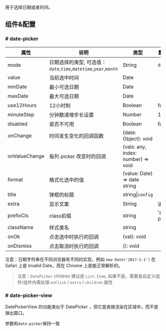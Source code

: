 
用于选择日期或者时间。

## 组件&配置

### # date-picker

属性 | 说明 | 类型 | 默认值
----|-----|------|------
mode  | 日期选择的类型, 可选值：`date`,`time`,`datetime`,`year`,`month` | String | `date`
value | 当前选中时间 | Date |  
minDate   | 最小可选日期 | Date  | 
maxDate   | 最大可选日期 | Date  | 
use12Hours | 12小时制 | Boolean | false 
minuteStep |  分钟数递增步长设置   | Number | 1
disabled   | 是否不可用      | Boolean |    false
onChange   | 时间发生变化的回调函数  | (date: Object): void | 
onValueChange | 每列 picker 改变时的回调 | (vals: any, index: number) => void | 
format  | 格式化选中的值 | (value: Date) => date string | 
title  | 弹框的标题 | string&#124;`config` | 
extra   | 显示文案 | String  |  请选择  
prefixCls |  class前缀 | string | 'am-picker' 
className |  样式类名 | string | 
onOk  | 点击选中时执行的回调 | (val): void  | 
onDismiss  | 点击取消时执行的回调 | (): void  | 

注意：日期字符串在不同浏览器有不同的实现，例如 `new Date('2017-1-1')` 在 Safari 上是 Invalid Date，而在 Chrome 上是能正常解析的。

> 注意：`DatePicker` children 建议是 `List.Item`, 如果不是，需要是自定义组件(组件内需处理 `onClick` / `extra` / `children` 属性


### # date-picker-view

DatePickerView 的功能类似于 DatePicker ，但它是直接渲染在区域中，而不是弹出窗口。

参数和`date-picker`保持一致